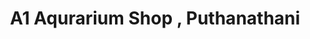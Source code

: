 ---
title: "A1 Aqurarium Shop , Puthanathani"
url: /puthanathani/a1-aqurarium-shop-puthanathani/
shop: Angeln
---